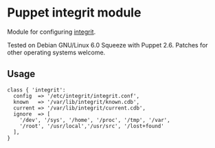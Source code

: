 # Puppet integrit module

Module for configuring [integrit](http://packages.debian.org/en/squeeze/integrit).

Tested on Debian GNU/Linux 6.0 Squeeze with Puppet 2.6. Patches for other
operating systems welcome.

## Usage

```puppet
class { 'integrit':
  config  => '/etc/integrit/integrit.conf',
  known   => '/var/lib/integrit/known.cdb',
  current => '/var/lib/integrit/current.cdb',
  ignore  => [
    '/dev', '/sys', '/home', '/proc', '/tmp', '/var', 
    '/root', '/usr/local','/usr/src', '/lost+found'
  ],
}
```

